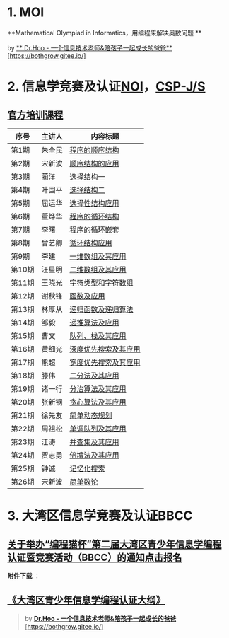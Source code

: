 # 1. MOI
**Mathematical Olympiad in Informatics，用编程来解决奥数问题 **

by [** Dr.Hoo - 一个信息技术老师&陪孩子一起成长的爸爸**](https://bothgrow.github.io/)[https://bothgrow.gitee.io/]

# 2. 信息学竞赛及认证[NOI](https://www.noi.cn/gynoi/jj/)，[CSP-J/S](CSPJS.md)


## [官方培训课程](https://www.noi.cn/xw/2020-05-13/715542.shtml)

| **序号** | **主讲人** | **内容标题**                                                          |
| -------- | ---------- | ----------------------------------------------------------------------------- |
| 第1期    | 朱全民     | [程序的顺序结构](https://www.noi.cn/pxsp/2020-05-05/717287.shtml) |
| 第2期    | 宋新波     | [顺序结构的应用](https://www.noi.cn/pxsp/2020-05-05/717287.shtml) |
| 第3期    | 蔺洋       | [选择结构一](https://www.noi.cn/pxsp/2020-05-12/717292.shtml) |
| 第4期    | 叶国平     | [选择结构二](https://www.noi.cn/pxsp/2020-05-19/717293.shtml) |
| 第5期    | 屈运华     | [选择性结构应用](https://www.noi.cn/pxsp/2020-05-26/717294.shtml) |
| 第6期    | 董烨华     | [程序的循环结构](https://www.noi.cn/pxsp/2020-06-02/717295.shtml) |
| 第7期    | 李曙       | [程序的循环嵌套](https://www.noi.cn/pxsp/2020-06-09/717296.shtml) |
| 第8期    | 曾艺卿     | [循环结构应用](https://www.noi.cn/pxsp/2020-06-16/717297.shtml) |
| 第9期    | 李建       | [一维数组及其应用](https://www.noi.cn/pxsp/2020-06-23/717298.shtml) |
| 第10期   | 汪星明     | [二维数组及其应用](https://www.noi.cn/pxsp/2020-06-30/717299.shtml) |
| 第11期   | 王晓光     | [字符类型和字符数组](https://www.noi.cn/pxsp/2020-07-07/717300.shtml) |
| 第12期   | 谢秋锋     | [函数及应用](https://www.noi.cn/pxsp/2020-07-14/717301.shtml) |
| 第13期   | 林厚从     | [递归函数及递归算法](https://www.noi.cn/pxsp/2020-07-21/717302.shtml) |
| 第14期   | 邹毅       | [递推算法及应用](https://www.noi.cn/pxsp/2020-07-28/717303.shtml) |
| 第15期   | 曹文       | [队列、栈及其应用](https://www.noi.cn/pxsp/2020-08-04/717304.shtml) |
| 第16期   | 黄细光     | [深度优先搜索及其应用](https://www.noi.cn/pxsp/2020-08-11/717305.shtml) |
| 第17期   | 熊超       | [宽度优先搜索及其应用](https://www.noi.cn/pxsp/2020-08-18/717306.shtml) |
| 第18期   | 滕伟       | [二分法及其应用](https://www.noi.cn/pxsp/2020-10-27/717123.shtml) |
| 第19期   | 诸一行     | [分治算法及其应用](https://www.noi.cn/pxsp/2020-09-01/717307.shtml) |
| 第20期   | 张新钢     | [贪心算法及其应用](https://www.noi.cn/pxsp/2020-09-08/717308.shtml) |
| 第21期   | 徐先友     | [简单动态规划](https://www.noi.cn/pxsp/2020-09-15/717309.shtml) |
| 第22期   | 周祖松     | [单调队列及其应用](https://www.noi.cn/pxsp/2020-09-22/717311.shtml) |
| 第23期   | 江涛       | [并查集及其应用](https://www.noi.cn/pxsp/2020-09-29/717312.shtml) |
| 第24期   | 贾志勇     | [倍增法及其应用](https://www.noi.cn/pxsp/2020-10-06/717313.shtml) |
| 第25期   |  钟诚      | [记忆化搜索](https://www.noi.cn/pxsp/2020-10-13/717314.shtml)  |
| 第26期   | 宋新波     | [简单数论](https://www.noi.cn/pxsp/2020-10-20/717315.shtml) |





# 3. 大湾区信息学竞赛及认证BBCC

## [关于举办“编程猫杯”第二届大湾区青少年信息学编程认证暨竞赛活动（BBCC）的通知](https://www.szccf.org.cn/?p=1808)[点击报名](http://member.szccf.org.cn/register/bbcc_register)
 
**附件下载** ：
## [《大湾区青少年信息学编程认证大纲》](https://www.szccf.org.cn/wp-content/uploads/2021/05/2021050611542087.pdf)






> by [**Dr.Hoo - 一个信息技术老师&陪孩子一起成长的爸爸**](https://bothgrow.github.io/)[https://bothgrow.gitee.io/]
